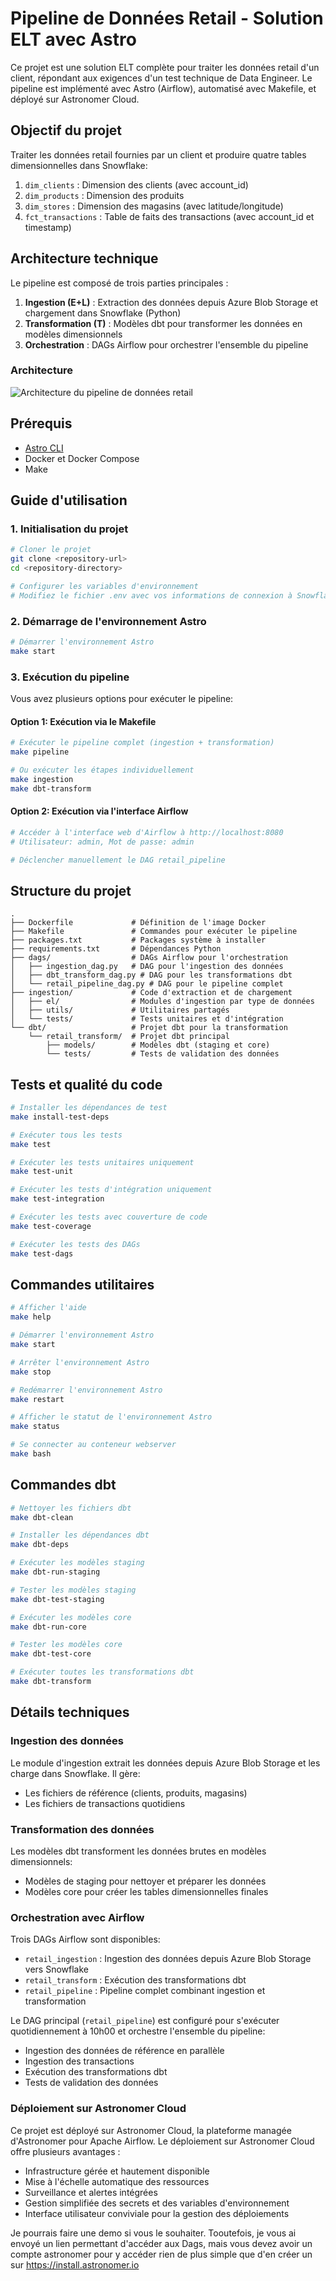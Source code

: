 # Pipeline de Données Retail - Solution ELT avec Astro

Ce projet est une solution ELT complète pour traiter les données retail d'un client, répondant aux exigences d'un test technique de Data Engineer. Le pipeline est implémenté avec Astro (Airflow), automatisé avec Makefile, et déployé sur Astronomer Cloud.

## Objectif du projet

Traiter les données retail fournies par un client et produire quatre tables dimensionnelles dans Snowflake:
1. `dim_clients` : Dimension des clients (avec account_id)
2. `dim_products` : Dimension des produits
3. `dim_stores` : Dimension des magasins (avec latitude/longitude)
4. `fct_transactions` : Table de faits des transactions (avec account_id et timestamp)

## Architecture technique

Le pipeline est composé de trois parties principales :
1. **Ingestion (E+L)** : Extraction des données depuis Azure Blob Storage et chargement dans Snowflake (Python)
2. **Transformation (T)** : Modèles dbt pour transformer les données en modèles dimensionnels
3. **Orchestration** : DAGs Airflow pour orchestrer l'ensemble du pipeline

### Architecture

![Architecture du pipeline de données retail](architecture.png)

## Prérequis

- [Astro CLI](https://docs.astronomer.io/astro/cli/install-cli)
- Docker et Docker Compose
- Make

## Guide d'utilisation

### 1. Initialisation du projet

```bash
# Cloner le projet
git clone <repository-url>
cd <repository-directory>

# Configurer les variables d'environnement
# Modifiez le fichier .env avec vos informations de connexion à Snowflake et Azure Blob Storage
```

### 2. Démarrage de l'environnement Astro

```bash
# Démarrer l'environnement Astro
make start
```

### 3. Exécution du pipeline

Vous avez plusieurs options pour exécuter le pipeline:

#### Option 1: Exécution via le Makefile

```bash
# Exécuter le pipeline complet (ingestion + transformation)
make pipeline

# Ou exécuter les étapes individuellement
make ingestion
make dbt-transform
```

#### Option 2: Exécution via l'interface Airflow

```bash
# Accéder à l'interface web d'Airflow à http://localhost:8080
# Utilisateur: admin, Mot de passe: admin

# Déclencher manuellement le DAG retail_pipeline
```

## Structure du projet

```
.
├── Dockerfile             # Définition de l'image Docker
├── Makefile               # Commandes pour exécuter le pipeline
├── packages.txt           # Packages système à installer
├── requirements.txt       # Dépendances Python
├── dags/                  # DAGs Airflow pour l'orchestration
│   ├── ingestion_dag.py   # DAG pour l'ingestion des données
│   ├── dbt_transform_dag.py # DAG pour les transformations dbt
│   └── retail_pipeline_dag.py # DAG pour le pipeline complet
├── ingestion/             # Code d'extraction et de chargement
│   ├── el/                # Modules d'ingestion par type de données
│   ├── utils/             # Utilitaires partagés
│   └── tests/             # Tests unitaires et d'intégration
└── dbt/                   # Projet dbt pour la transformation
    └── retail_transform/  # Projet dbt principal
        ├── models/        # Modèles dbt (staging et core)
        └── tests/         # Tests de validation des données
```

## Tests et qualité du code

```bash
# Installer les dépendances de test
make install-test-deps

# Exécuter tous les tests
make test

# Exécuter les tests unitaires uniquement
make test-unit

# Exécuter les tests d'intégration uniquement
make test-integration

# Exécuter les tests avec couverture de code
make test-coverage

# Exécuter les tests des DAGs
make test-dags
```

## Commandes utilitaires

```bash
# Afficher l'aide
make help

# Démarrer l'environnement Astro
make start

# Arrêter l'environnement Astro
make stop

# Redémarrer l'environnement Astro
make restart

# Afficher le statut de l'environnement Astro
make status

# Se connecter au conteneur webserver
make bash
```

## Commandes dbt

```bash
# Nettoyer les fichiers dbt
make dbt-clean

# Installer les dépendances dbt
make dbt-deps

# Exécuter les modèles staging
make dbt-run-staging

# Tester les modèles staging
make dbt-test-staging

# Exécuter les modèles core
make dbt-run-core

# Tester les modèles core
make dbt-test-core

# Exécuter toutes les transformations dbt
make dbt-transform
```

## Détails techniques

### Ingestion des données

Le module d'ingestion extrait les données depuis Azure Blob Storage et les charge dans Snowflake. Il gère:
- Les fichiers de référence (clients, produits, magasins)
- Les fichiers de transactions quotidiens

### Transformation des données

Les modèles dbt transforment les données brutes en modèles dimensionnels:
- Modèles de staging pour nettoyer et préparer les données
- Modèles core pour créer les tables dimensionnelles finales

### Orchestration avec Airflow

Trois DAGs Airflow sont disponibles:
- `retail_ingestion` : Ingestion des données depuis Azure Blob Storage vers Snowflake
- `retail_transform` : Exécution des transformations dbt
- `retail_pipeline` : Pipeline complet combinant ingestion et transformation

Le DAG principal (`retail_pipeline`) est configuré pour s'exécuter quotidiennement à 10h00 et orchestre l'ensemble du pipeline:
- Ingestion des données de référence en parallèle
- Ingestion des transactions
- Exécution des transformations dbt
- Tests de validation des données

### Déploiement sur Astronomer Cloud

Ce projet est déployé sur Astronomer Cloud, la plateforme managée d'Astronomer pour Apache Airflow. Le déploiement sur Astronomer Cloud offre plusieurs avantages :

- Infrastructure gérée et hautement disponible
- Mise à l'échelle automatique des ressources
- Surveillance et alertes intégrées
- Gestion simplifiée des secrets et des variables d'environnement
- Interface utilisateur conviviale pour la gestion des déploiements

Je pourrais faire une demo si vous le souhaiter. 
Tooutefois, je vous ai envoyé un lien permettant d'accéder aux Dags, mais vous devez avoir un compte astronomer pour y accéder rien de plus simple que d'en créer un sur https://install.astronomer.io 


